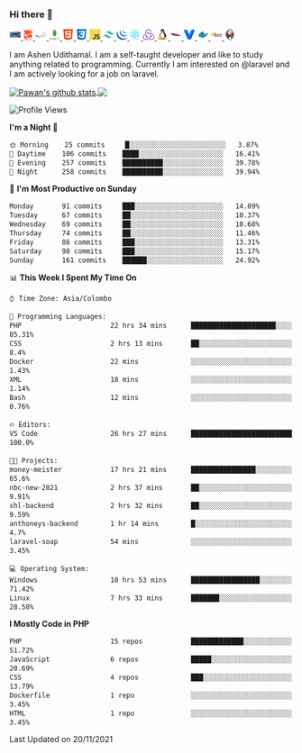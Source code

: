 ### Hi there 👋

<a align="center" href="https://github.com/ashenud"> <img width="20px" src="https://raw.githubusercontent.com/devicons/devicon/master/icons/php/php-original.svg" alt="ashenud: PHP" /> <img width="18px" src="https://raw.githubusercontent.com/devicons/devicon/master/icons/laravel/laravel-plain-wordmark.svg" alt="ashenud: Laravel" /> <img width="20px" src="https://raw.githubusercontent.com/devicons/devicon/master/icons/mysql/mysql-original-wordmark.svg" alt="ashenud: MySQL" /> <img width="20px" src="https://raw.githubusercontent.com/devicons/devicon/master/icons/mongodb/mongodb-original-wordmark.svg" alt="ashenud: mongoDB" />  <img width="20px" src="https://raw.githubusercontent.com/devicons/devicon/master/icons/html5/html5-original.svg" alt="ashenud: HTML5" /> <img width="20px" src="https://raw.githubusercontent.com/devicons/devicon/master/icons/css3/css3-original.svg" alt="ashenud: CSS3" /> <img width="20px" src="https://raw.githubusercontent.com/devicons/devicon/master/icons/javascript/javascript-original.svg" alt="ashenud: Javascript" /> <img width="20px" src="https://raw.githubusercontent.com/devicons/devicon/master/icons/tailwindcss/tailwindcss-plain.svg" alt="ashenud: Tailwindcss" /> <img width="20px" src="https://raw.githubusercontent.com/devicons/devicon/master/icons/jquery/jquery-original.svg" alt="ashenud: Jquery" /> <img width="20px" src="https://raw.githubusercontent.com/devicons/devicon/master/icons/react/react-original.svg" alt="ashenud: React" /> <img width="20px" src="https://raw.githubusercontent.com/devicons/devicon/master/icons/redux/redux-original.svg" alt="ashenud: Redux" /> <img width="20px" src="https://raw.githubusercontent.com/devicons/devicon/master/icons/linux/linux-original.svg" alt="ashenud: Linux" /> <img width="20px" src="https://raw.githubusercontent.com/devicons/devicon/master/icons/apache/apache-original.svg" alt="ashenud: Apache" /> <img width="20px" src="https://raw.githubusercontent.com/devicons/devicon/master/icons/vagrant/vagrant-original.svg" alt="ashenud: Vagrant" /> <img width="20px" src="https://raw.githubusercontent.com/devicons/devicon/master/icons/docker/docker-original.svg" alt="ashenud: Docker" /> <img width="20px" src="https://raw.githubusercontent.com/devicons/devicon/master/icons/amazonwebservices/amazonwebservices-original-wordmark.svg" alt="ashenud: AWS" /> <img width="20px" src="https://raw.githubusercontent.com/devicons/devicon/master/icons/jenkins/jenkins-original.svg" alt="ashenud: Jenkins" /> </a>

I am Ashen Udithamal. I am a self-taught developer and like to study anything related to programming. Currently I am interested on @laravel and I am actively looking for a job on laravel.

<a href="https://github.com/ashenud">
    <img height="150px" align="center" src="https://github-readme-stats.vercel.app/api?username=ashenud&show_icons=true&theme=nord&line_height=27" alt="Pawan's github stats"/>
</a>
<a href="https://github.com/ashenud">
    <img height="150px" align="center" src="https://github-readme-stats.vercel.app/api/top-langs/?username=ashenud&theme=nord&layout=compact&langs_count=6" />
</a>

<!--START_SECTION:waka-->
![Profile Views](http://img.shields.io/badge/Profile%20Views-18-blue)

**I'm a Night 🦉** 

```text
🌞 Morning    25 commits     █░░░░░░░░░░░░░░░░░░░░░░░░   3.87% 
🌆 Daytime    106 commits    ████░░░░░░░░░░░░░░░░░░░░░   16.41% 
🌃 Evening    257 commits    ██████████░░░░░░░░░░░░░░░   39.78% 
🌙 Night      258 commits    ██████████░░░░░░░░░░░░░░░   39.94%

```
📅 **I'm Most Productive on Sunday** 

```text
Monday       91 commits     ███░░░░░░░░░░░░░░░░░░░░░░   14.09% 
Tuesday      67 commits     ██░░░░░░░░░░░░░░░░░░░░░░░   10.37% 
Wednesday    69 commits     ██░░░░░░░░░░░░░░░░░░░░░░░   10.68% 
Thursday     74 commits     ██░░░░░░░░░░░░░░░░░░░░░░░   11.46% 
Friday       86 commits     ███░░░░░░░░░░░░░░░░░░░░░░   13.31% 
Saturday     98 commits     ███░░░░░░░░░░░░░░░░░░░░░░   15.17% 
Sunday       161 commits    ██████░░░░░░░░░░░░░░░░░░░   24.92%

```


📊 **This Week I Spent My Time On** 

```text
⌚︎ Time Zone: Asia/Colombo

💬 Programming Languages: 
PHP                      22 hrs 34 mins      █████████████████████░░░░   85.31% 
CSS                      2 hrs 13 mins       ██░░░░░░░░░░░░░░░░░░░░░░░   8.4% 
Docker                   22 mins             ░░░░░░░░░░░░░░░░░░░░░░░░░   1.43% 
XML                      18 mins             ░░░░░░░░░░░░░░░░░░░░░░░░░   1.14% 
Bash                     12 mins             ░░░░░░░░░░░░░░░░░░░░░░░░░   0.76%

🔥 Editors: 
VS Code                  26 hrs 27 mins      █████████████████████████   100.0%

🐱‍💻 Projects: 
money-meister            17 hrs 21 mins      ████████████████░░░░░░░░░   65.6% 
nbc-new-2021             2 hrs 37 mins       ██░░░░░░░░░░░░░░░░░░░░░░░   9.91% 
shl-backend              2 hrs 32 mins       ██░░░░░░░░░░░░░░░░░░░░░░░   9.59% 
anthoneys-backend        1 hr 14 mins        █░░░░░░░░░░░░░░░░░░░░░░░░   4.7% 
laravel-soap             54 mins             ░░░░░░░░░░░░░░░░░░░░░░░░░   3.45%

💻 Operating System: 
Windows                  18 hrs 53 mins      █████████████████░░░░░░░░   71.42% 
Linux                    7 hrs 33 mins       ███████░░░░░░░░░░░░░░░░░░   28.58%

```

**I Mostly Code in PHP** 

```text
PHP                      15 repos            █████████████░░░░░░░░░░░░   51.72% 
JavaScript               6 repos             █████░░░░░░░░░░░░░░░░░░░░   20.69% 
CSS                      4 repos             ███░░░░░░░░░░░░░░░░░░░░░░   13.79% 
Dockerfile               1 repo              ░░░░░░░░░░░░░░░░░░░░░░░░░   3.45% 
HTML                     1 repo              ░░░░░░░░░░░░░░░░░░░░░░░░░   3.45%

```



 Last Updated on 20/11/2021
<!--END_SECTION:waka-->
